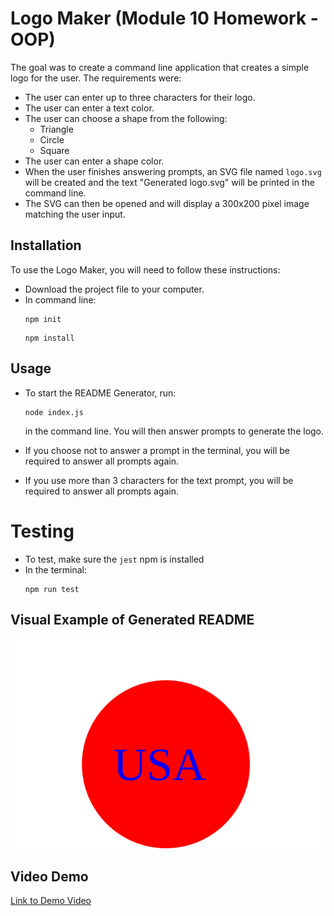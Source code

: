 # Logo Maker (Module 10 Homework - OOP)

The goal was to create a command line application that creates a simple logo for the user. The requirements were:
- The user can enter up to three characters for their logo.
- The user can enter a text color.
- The user can choose a shape from the following:
  - Triangle
  - Circle
  - Square
- The user can enter a shape color.
- When the user finishes answering prompts, an SVG file named `logo.svg` will be created and the text "Generated logo.svg" will be printed in the command line.
- The SVG can then be opened and will display a 300x200 pixel image matching the user input.

## Installation

To use the Logo Maker, you will need to follow these instructions:
- Download the project file to your computer.
- In command line:
  ```
  npm init
  ```
  ```
  npm install
  ```

## Usage

- To start the README Generator, run: 

  ```
  node index.js
  ``` 

  in the command line. You will then answer prompts to generate the logo.

- If you choose not to answer a prompt in the terminal, you will be required to answer all prompts again.
- If you use more than 3 characters for the text prompt, you will be required to answer all prompts again.

# Testing

- To test, make sure the `jest` npm is installed
- In the terminal:
  ```
  npm run test
  ```


## Visual Example of Generated README

![Visual of Rendered Logo](./util/logo-examples/example-3.svg)



## Video Demo

[Link to Demo Video](https://watch.screencastify.com/v/RgutWQIgY9iayJUtEtbB)
